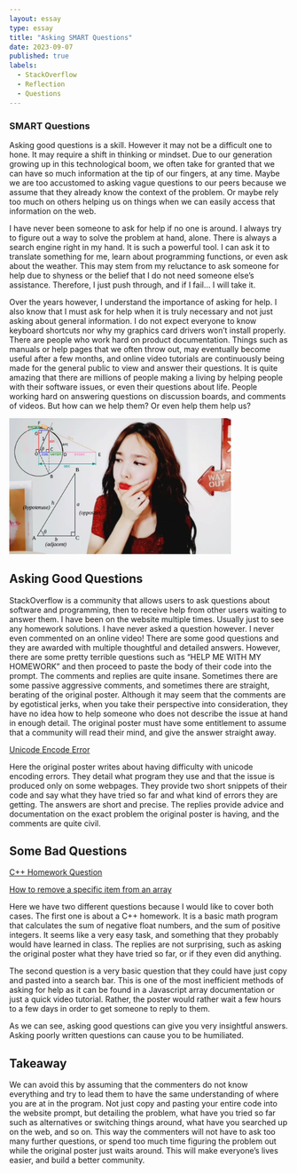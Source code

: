 ```yaml
---
layout: essay
type: essay
title: "Asking SMART Questions"
date: 2023-09-07
published: true
labels:
  - StackOverflow
  - Reflection
  - Questions
---
```


### SMART Questions

Asking good questions is a skill. However it may not be a difficult one to hone. It may require a shift in thinking or mindset. Due to our generation growing up in this technological boom, we often take for granted that we can have so much information at the tip of our fingers, at any time. Maybe we are too accustomed to asking vague questions to our peers because we assume that they already know the context of the problem. Or maybe rely too much on others helping us on things when we can easily access that information on the web.

I have never been someone to ask for help if no one is around. I always try to figure out a way to solve the problem at hand, alone. There is always a search engine right in my hand. It is such a powerful tool. I can ask it to translate something for me, learn about programming functions, or even ask about the weather. This may stem from my reluctance to ask someone for help due to shyness or the belief that I do not need someone else’s assistance. Therefore, I just push through, and if I fail… I will take it.

Over the years however, I understand the importance of asking for help. I also know that I must ask for help when it is truly necessary and not just asking about general information. I do not expect everyone to know keyboard shortcuts nor why my graphics card drivers won’t install properly. There are people who work hard on product documentation. Things such as manuals or help pages that we often throw out, may eventually become useful after a few months, and online video tutorials are continuously being made for the general public to view and answer their questions. It is quite amazing that there are millions of people making a living by helping people with their software issues, or even their questions about life. People working hard on answering questions on discussion boards, and comments of videos. But how can we help them? Or even help them help us?

<img class="img-fluid" src = "../img/nayeonthink.jpeg" width = 400px>

## Asking Good Questions
StackOverflow is a community that allows users to ask questions about software and programming, then to receive help from other users waiting to answer them. I have been on the website multiple times. Usually just to see any homework solutions. I have never asked a question however. I never even commented on an online video! There are some good questions and they are awarded with multiple thoughtful and detailed answers. However, there are some pretty terrible questions such as “HELP ME WITH MY HOMEWORK” and then proceed to paste the body of their code into the prompt. The comments and replies are quite insane. Sometimes there are some passive aggressive comments, and sometimes there are straight, berating of the original poster. Although it may seem that the comments are by egotistical jerks, when you take their perspective into consideration, they have no idea how to help someone who does not describe the issue at hand in enough detail. The original poster must have some entitlement to assume that a community will read their mind, and give the answer straight away.

<a href = "https://stackoverflow.com/questions/9942594/unicodeencodeerror-ascii-codec-cant-encode-character-u-xa0-in-position-20">Unicode Encode Error<a>

Here the original poster writes about having difficulty with unicode encoding errors. They detail what program they use and that the issue is produced only on some webpages. They provide two short snippets of their code and say what they have tried so far and what kind of errors they are getting. The answers are short and precise. The replies provide advice and documentation on the exact problem the original poster is having, and the comments are quite civil.

## Some Bad Questions

<a href = "https://stackoverflow.com/questions/5886112/c-i-have-two-questions">C++ Homework Question<a>

<a href = "https://stackoverflow.com/questions/5767325/how-can-i-remove-a-specific-item-from-an-array-in-javascript">How to remove a specific item from an array<a>

Here we have two different questions because I would like to cover both cases. The first one is about a C++ homework. It is a basic math program that calculates the sum of negative float numbers, and the sum of positive integers. It seems like a very easy task, and something that they probably would have learned in class. The replies are not surprising, such as asking the original poster what they have tried so far, or if they even did anything.

The second question is a very basic question that they could have just copy and pasted into a search bar. This is one of the most inefficient methods of asking for help as it can be found in a Javascript array documentation or just a quick video tutorial. Rather, the poster would rather wait a few hours to a few days in order to get someone to reply to them.

As we can see, asking good questions can give you very insightful answers. Asking poorly written questions can cause you to be humiliated.

## Takeaway

We can avoid this by assuming that the commenters do not know everything and try to lead them to have the same understanding of where you are at in the program. Not just copy and pasting your entire code into the website prompt, but detailing the problem, what have you tried so far such as alternatives or switching things around, what have you searched up on the web, and so on. This way the commenters will not have to ask too many further questions, or spend too much time figuring the problem out while the original poster just waits around. This will make everyone’s lives easier, and build a better community.
